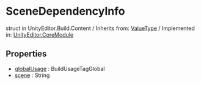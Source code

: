 # SceneDependencyInfo
struct in UnityEditor.Build.Content
 / Inherits from: <a href="https://docs.unity3d.com/6000.2/Documentation/ScriptReference/ValueType.html">ValueType</a> / Implemented in: <a href="https://docs.unity3d.com/6000.2/Documentation/ScriptReference/UnityEditor.CoreModule.html">UnityEditor.CoreModule</a>

## Properties
- <a href="https://docs.unity3d.com/6000.2/Documentation/ScriptReference/SceneDependencyInfo-globalUsage.html">globalUsage</a> : BuildUsageTagGlobal
- <a href="https://docs.unity3d.com/6000.2/Documentation/ScriptReference/SceneDependencyInfo-scene.html">scene</a> : String
